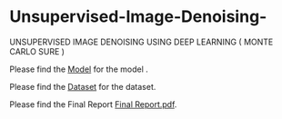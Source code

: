 # Unsupervised-Image-Denoising-
UNSUPERVISED IMAGE DENOISING USING DEEP LEARNING ( MONTE CARLO SURE )

Please find the [Model](https://drive.google.com/file/d/1knEKTv7j2zxrxNanuRElHmu1-hmNk6ui/view?usp=drive_link) for the model .


Please find the [Dataset](https://drive.google.com/drive/folders/1gWyUNfrmCXjvk1YT_u2bUQkVEL4lKOI6?usp=drive_link) for the dataset.


Please find the Final Report [Final Report.pdf](https://github.com/bhanugit123/Unsupervised-Image-Denoising-/files/13757400/Final.Report.pdf).
